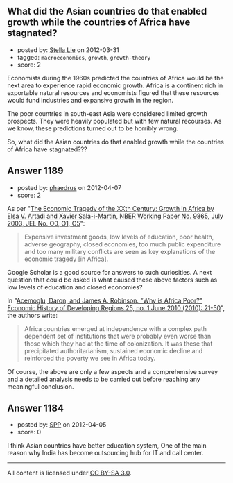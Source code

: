 ## What did the Asian countries do that enabled growth while the countries of Africa have stagnated?

- posted by: [Stella Lie](https://stackexchange.com/users/-1/797-stella-lie) on 2012-03-31
- tagged: `macroeconomics`, `growth`, `growth-theory`
- score: 2

Economists during the 1960s predicted the countries of Africa would be the next area to experience rapid economic growth.  Africa is a continent rich in exportable natural resources and economists figured that these resources would fund industries and expansive growth in the region.  

The poor countries in south-east Asia were considered limited growth prospects. They were heavily populated but with few natural recourses.  As we know, these predictions turned out to be horribly wrong.

So, what did the Asian countries do that enabled growth while the countries of Africa have stagnated???


## Answer 1189

- posted by: [phaedrus](https://stackexchange.com/users/-1/197-phaedrus) on 2012-04-07
- score: 2

<p>As per "<a href="http://www.nber.org/papers/w9865.pdf" rel="nofollow">The Economic Tragedy of the XXth Century: Growth in Africa by Elsa V. Artadi and Xavier Sala-i-Martin, NBER Working Paper No. 9865, July 2003, JEL No. O0, O1, O5</a>":</p>

<blockquote>
  <p>Expensive investment goods, low levels of education, poor health,
  adverse geography, closed economies, too much public expenditure and
  too many military conflicts are seen as key explanations of the
  economic tragedy [in Africa].</p>
</blockquote>

<p>Google Scholar is a good source for answers to such curiosities. 
A next question that could be asked is what caused these above factors such as low levels of education and closed economies? </p>

<p>In "<a href="http://scholar.harvard.edu/jrobinson/publications/why-africa-poor" rel="nofollow">Acemoglu, Daron, and James A. Robinson. "Why is Africa Poor?" Economic History of Developing Regions 25, no. 1 June 2010 (2010): 21-50</a>", the authors write:</p>

<blockquote>
  <p>Africa countries emerged at independence with a complex path dependent
  set of institutions that were probably even worse than those which
  they had at the time of colonization. It was these that precipitated
  authoritarianism, sustained economic decline and reinforced the
  poverty we see in Africa today.</p>
</blockquote>

<p>Of course, the above are only a few aspects and a comprehensive survey and a detailed analysis needs to be carried out before reaching any meaningful conclusion. </p>



## Answer 1184

- posted by: [SPP](https://stackexchange.com/users/-1/847-spp) on 2012-04-05
- score: 0


I think Asian countries have better education system, One of the main reason why India has become outsourcing hub for IT and call center.



---

All content is licensed under [CC BY-SA 3.0](https://creativecommons.org/licenses/by-sa/3.0/).
